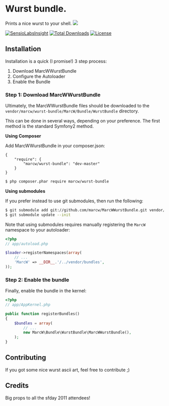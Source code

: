 # Wurst bundle.

Prints a nice wurst to your shell. <img src="http://emos.plurk.com/398156630934194ac9929b55f5ff9638_w28_h48.gif" />

[![SensioLabsInsight](https://insight.sensiolabs.com/projects/454f1e7a-57d3-4240-a1c1-a3875ec8bc89/mini.png)](https://insight.sensiolabs.com/projects/454f1e7a-57d3-4240-a1c1-a3875ec8bc89)
[![Total Downloads](https://poser.pugx.org/marcw/wurst-bundle/downloads.png)](https://packagist.org/packages/marcw/wurst-bundle)
[![License](https://poser.pugx.org/marcw/wurst-bundle/license.png)](https://packagist.org/packages/marcw/wurst-bundle)

## Installation

Installation is a quick (I promise!) 3 step process:

1. Download MarcWWurstBundle
2. Configure the Autoloader
3. Enable the Bundle

### Step 1: Download MarcWWurstBundle

Ultimately, the MarcWWurstBundle files should be downloaded to the
`vendor/marcw/wurst-bundle/MarcW/Bundle/WurstBundle` directory.

This can be done in several ways, depending on your preference. The first
method is the standard Symfony2 method.

**Using Composer**

Add MarcWWurstBundle in your composer.json:

```
{
    "require": {
        "marcw/wurst-bundle": "dev-master"
    }
}
```

``` bash
$ php composer.phar require marcw/wurst-bundle
```

**Using submodules**

If you prefer instead to use git submodules, then run the following:

``` bash
$ git submodule add git://github.com/marcw/MarcWWurstBundle.git vendor/bundles/MarcW/Bundle/WurstBundle
$ git submodule update --init
```

Note that using submodules requires manually registering the `MarcW` namespace to your autoloader:

``` php
<?php
// app/autoload.php

$loader->registerNamespaces(array(
    // ...
    'MarcW' => __DIR__.'/../vendor/bundles',
));
```

### Step 2: Enable the bundle

Finally, enable the bundle in the kernel:

``` php
<?php
// app/AppKernel.php

public function registerBundles()
{
    $bundles = array(
        // ...
        new MarcW\Bundle\WurstBundle\MarcWWurstBundle(),
    );
}
```

## Contributing

If you got some nice wurst ascii art, feel free to contribute ;)

## Credits

Big props to all the sfday 2011 attendees!
